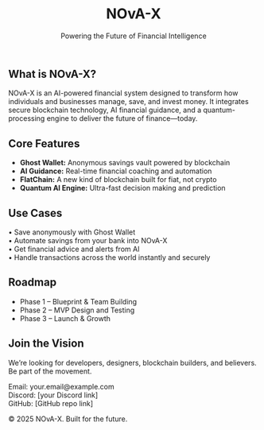 <!DOCTYPE html>
<html lang="en">
<head>
  <meta charset="UTF-8" />
  <meta name="viewport" content="width=device-width, initial-scale=1.0" />
  <title>NOvA-X | Future of Finance</title>
  <link rel="stylesheet" href="style.css" />
</head>
<body>
  <header>
    <h1>NOvA-X</h1>
    <p>Powering the Future of Financial Intelligence</p>
  </header>

  <section>
    <h2>What is NOvA-X?</h2>
    <p>NOvA-X is an AI-powered financial system designed to transform how individuals and businesses manage, save, and invest money. It integrates secure blockchain technology, AI financial guidance, and a quantum-processing engine to deliver the future of finance—today.</p>
  </section>

  <section>
    <h2>Core Features</h2>
    <ul>
      <li><strong>Ghost Wallet:</strong> Anonymous savings vault powered by blockchain</li>
      <li><strong>AI Guidance:</strong> Real-time financial coaching and automation</li>
      <li><strong>FlatChain:</strong> A new kind of blockchain built for fiat, not crypto</li>
      <li><strong>Quantum AI Engine:</strong> Ultra-fast decision making and prediction</li>
    </ul>
  </section>

  <section>
    <h2>Use Cases</h2>
    <p>• Save anonymously with Ghost Wallet<br>
    • Automate savings from your bank into NOvA-X<br>
    • Get financial advice and alerts from AI<br>
    • Handle transactions across the world instantly and securely</p>
  </section>

  <section>
    <h2>Roadmap</h2>
    <ul>
      <li>Phase 1 – Blueprint & Team Building</li>
      <li>Phase 2 – MVP Design and Testing</li>
      <li>Phase 3 – Launch & Growth</li>
    </ul>
  </section>

  <section>
    <h2>Join the Vision</h2>
    <p>We’re looking for developers, designers, blockchain builders, and believers. Be part of the movement.</p>
    <p>Email: your.email@example.com<br>
    Discord: [your Discord link]<br>
    GitHub: [GitHub repo link]</p>
  </section>

  <footer>
    <p>&copy; 2025 NOvA-X. Built for the future.</p>
  </footer>
</body>
</html>
